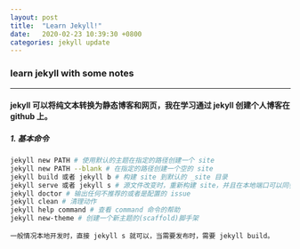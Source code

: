 ```yaml
---
layout: post
title:  "Learn Jekyll!"
date:   2020-02-23 10:39:30 +0800
categories: jekyll update
---
```

### learn jekyll with some notes
---
#### jekyll 可以将纯文本转换为静态博客和网页，我在学习通过 jekyll 创建个人博客在 github 上。

##### 1. 基本命令
``` bash
jekyll new PATH # 使用默认的主题在指定的路径创建一个 site
jekyll new PATH --blank # 在指定的路径创建一个空的 site
jekyll build 或者 jekyll b # 构建 site 到默认的 _site 目录
jekyll serve 或者 jekyll s # 源文件改变时，重新构建 site，并且在本地端口可以同步更新
jekyll doctor # 输出任何不推荐的或者是配置的 issue
jekyll clean # 清理动作
jekyll help command # 查看 command 命令的帮助
jekyll new-theme # 创建一个新主题的(scaffold)脚手架
```
    一般情况本地开发时，直接 jekyll s 就可以，当需要发布时，需要 jekyll build。
